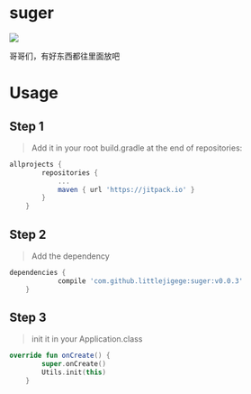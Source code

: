 # suger

[![](https://jitpack.io/v/littlejigege/suger.svg)](https://jitpack.io/#littlejigege/suger)


哥哥们，有好东西都往里面放吧

# Usage

## Step 1
> Add it in your root build.gradle at the end of repositories:
```groovy
allprojects {
		repositories {
			...
			maven { url 'https://jitpack.io' }
		}
	}
```

  ## Step 2
> Add the dependency
```groovy
dependencies {
	        compile 'com.github.littlejigege:suger:v0.0.3'
	}
```
## Step 3
> init it in your Application.class
```kotlin
override fun onCreate() {
        super.onCreate()
        Utils.init(this)
    }

```
